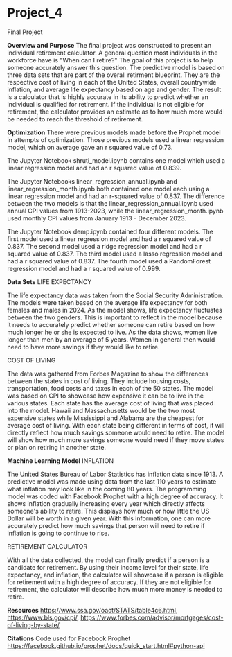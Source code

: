 # Project_4
Final Project

**Overview and Purpose**
The final project was constructed to present an individual retirement calculator. A general question most individuals in the workforce have is "When can I retire?" The goal of this project is to help someone accurately answer this question. The predictive model is based on three data sets that are part of the overall retirment blueprint. They are the respective cost of living in each of the United States, overall countrywide inflation, and average life expectancy based on age and gender. The result is a calculator that is highly accurate in its ability to predict whether an individual is qualified for retirement. If the individual is not eligible for retirement, the calculator provides an estimate as to how much more would be needed to reach the threshold of retirement. 

**Optimization**
There were previous models made before the Prophet model in attempts of optimization. Those previous models used a linear regression model, which on average gave an r squared value of 0.73.
 
The Jupyter Notebook shruti_model.ipynb contains one model which used a linear regression model and had an r squared value of 0.839. 

The Jupyter Notebooks linear_regression_annual.ipynb and linear_regression_month.ipynb both contained one model each using a linear regression model and had an r-squared value of 0.837. The difference between the two models is that the linear_regression_annual.ipynb used annual CPI values from 1913-2023, while the linear_regression_month.ipynb used monthly CPI values from January 1913 - December 2023.

The Jupyter Notebook demp.ipynb contained four different models. The first model used a linear regression model and had a r squared value of 0.837. The second model used a ridge regression model and had a r squared value of 0.837. The third model used a lasso regression model and had a r squared value of 0.837. The fourth model used a RandomForest regression model and had a r squared value of 0.999.

**Data Sets**
LIFE EXPECTANCY

The life expectancy data was taken from the Social Security Administration. The models were taken based on the average life expectancy for both females and males in 2024. As the model shows, life expectancy fluctuates between the two genders. This is important to reflect in the model because it needs to accurately predict whether someone can retire based on how much longer he or she is expected to live. As the data shows, women live longer than men by an average of 5 years. Women in general then would need to have more savings if they would like to retire.

COST OF LIVING

The data was gathered from Forbes Magazine to show the differences between the states in cost of living. They include housing costs, transportation, food costs and taxes in each of the 50 states. The model was based on CPI to showcase how expensive it can be to live in the various states. Each state has the average cost of living that was placed into the model. Hawaii and Massachusetts would be the two most expensive states while Mississippi and Alabama are the cheapest for average cost of living. With each state being different in terms of cost, it will directly reflect how much savings someone would need to retire. The model will show how much more savings someone would need if they move states or plan on retiring in another state. 

**Machine Learning Model**
INFLATION

The United States Bureau of Labor Statistics has inflation data since 1913. A predictive model was made using data from the last 110 years to estimate what inflation may look like in the coming 80 years. The programming model was coded with Facebook Prophet with a high degree of accuracy. It shows inflation gradually increasing every year which directly affects someone's ability to retire. This displays how much or how little the US Dollar will be worth in a given year. With this information, one can more accurately predict how much savings that person will need to retire if inflation is going to continue to rise. 

RETIREMENT CALCULATOR

With all the data collected, the model can finally predict if a person is a candidate for retirement. By using their income level for their state, life expectancy, and inflation, the calculator will showcase if a person is eligible for retirement with a high degree of accuracy. If they are not eligible for retirement, the calculator will describe how much more money is needed to retire.

**Resources**
https://www.ssa.gov/oact/STATS/table4c6.html,
https://www.bls.gov/cpi/,
https://www.forbes.com/advisor/mortgages/cost-of-living-by-state/

**Citations**
Code used for Facebook Prophet
https://facebook.github.io/prophet/docs/quick_start.html#python-api
